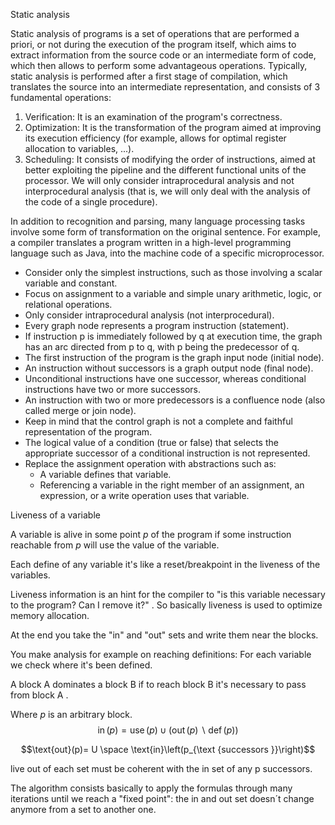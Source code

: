 
Static analysis 

Static analysis of programs is a set of operations that are performed a priori, or not during the execution of the program itself, which aims to extract information from the source code or an intermediate form of code, which then allows to perform some advantageous operations. Typically, static analysis is performed after a first stage of compilation, which translates the source into an intermediate representation, and consists of 3 fundamental operations:

1.  Verification: It is an examination of the program's correctness.
2.  Optimization: It is the transformation of the program aimed at improving its execution efficiency (for example, allows for optimal register allocation to variables, ...).
3.  Scheduling: It consists of modifying the order of instructions, aimed at better exploiting the pipeline and the different functional units of the processor. We will only consider intraprocedural analysis and not interprocedural analysis (that is, we will only deal with the analysis of the code of a single procedure).

In addition to recognition and parsing, many language processing tasks involve some form of transformation on the original sentence. For example, a compiler translates a program written in a high-level programming language such as Java, into the machine code of a specific microprocessor. 

- Consider only the simplest instructions, such as those involving a scalar variable and constant.
-   Focus on assignment to a variable and simple unary arithmetic, logic, or relational operations.
-   Only consider intraprocedural analysis (not interprocedural).
-   Every graph node represents a program instruction (statement).
-   If instruction p is immediately followed by q at execution time, the graph has an arc directed from p to q, with p being the predecessor of q.
-   The first instruction of the program is the graph input node (initial node).
-   An instruction without successors is a graph output node (final node).
-   Unconditional instructions have one successor, whereas conditional instructions have two or more successors.
-   An instruction with two or more predecessors is a confluence node (also called merge or join node).
-   Keep in mind that the control graph is not a complete and faithful representation of the program.
-   The logical value of a condition (true or false) that selects the appropriate successor of a conditional instruction is not represented.
-   Replace the assignment operation with abstractions such as:
    -   A variable defines that variable.
    -   Referencing a variable in the right member of an assignment, an expression, or a write operation uses that variable.


Liveness of a variable

A variable is alive in some point $p$ of the program if some instruction reachable from $p$ will use the value of the variable. 

Each define of any variable it's like a reset/breakpoint in the liveness of the variables. 


Liveness information is an hint for the compiler to "is this variable necessary to the program? Can I remove it?" . So basically liveness is used to optimize memory allocation. 

At the end you take the "in" and "out" sets and write them near the blocks. 

You make analysis for example on reaching definitions: For each variable we check where it's been defined.

A block A dominates a block B if to reach block B it's necessary to pass from block A . 

Where $p$ is an arbitrary block. 
$$\operatorname{in}(p)=\operatorname{use}(p) \cup(\operatorname{out}(p) \backslash \operatorname{def}(p))$$

$$\text{out}(p)= U \space \text{in}\left(p_{\text {successors }}\right)$$

live out of each set must be coherent with the in set of any p successors. 

The algorithm consists basically to apply the formulas through many iterations until we reach a "fixed point": the in and out set doesn´t change anymore from a set to another one. 

